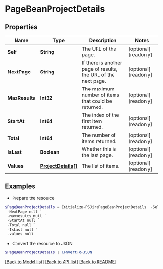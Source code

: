 # PageBeanProjectDetails
## Properties

Name | Type | Description | Notes
------------ | ------------- | ------------- | -------------
**Self** | **String** | The URL of the page. | [optional] [readonly] 
**NextPage** | **String** | If there is another page of results, the URL of the next page. | [optional] [readonly] 
**MaxResults** | **Int32** | The maximum number of items that could be returned. | [optional] [readonly] 
**StartAt** | **Int64** | The index of the first item returned. | [optional] [readonly] 
**Total** | **Int64** | The number of items returned. | [optional] [readonly] 
**IsLast** | **Boolean** | Whether this is the last page. | [optional] [readonly] 
**Values** | [**ProjectDetails[]**](ProjectDetails.md) | The list of items. | [optional] [readonly] 

## Examples

- Prepare the resource
```powershell
$PageBeanProjectDetails = Initialize-PSJiraPageBeanProjectDetails  -Self null `
 -NextPage null `
 -MaxResults null `
 -StartAt null `
 -Total null `
 -IsLast null `
 -Values null
```

- Convert the resource to JSON
```powershell
$PageBeanProjectDetails | ConvertTo-JSON
```

[[Back to Model list]](../README.md#documentation-for-models) [[Back to API list]](../README.md#documentation-for-api-endpoints) [[Back to README]](../README.md)

